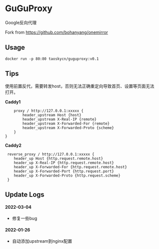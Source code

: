 # GuGuProxy
Google反向代理

Fork from https://github.com/bohanyang/onemirror


## Usage

`docker run -p 80:80 taoskycn/guguproxy:v0.1`


## Tips
使用前置反代，需要转发host，否则无法正确重定向导致首页、设置等页面无法打开。

**Caddy1**
```
    proxy / http://127.0.0.1:xxxxx {
        header_upstream Host {host}
        header_upstream X-Real-IP {remote}
        header_upstream X-Forwarded-For {remote}
        header_upstream X-Forwarded-Proto {scheme}
    }
}
```
**Caddy2**
```
 reverse_proxy / http://127.0.0.1:xxxxx {
    header_up Host {http.request.remote.host}
    header_up X-Real-IP {http.request.remote.host}
    header_up X-Forwarded-For {http.request.remote.host}
    header_up X-Forwarded-Port {http.request.port}
    header_up X-Forwarded-Proto {http.request.scheme}
 }
```


## Update Logs

#### 2022-03-04
- 修复一些bug

#### 2022-01-26
- 自动添加upstream到nginx配置

